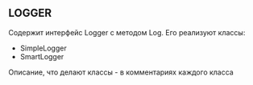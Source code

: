 ## LOGGER
Содержит интерфейс Logger с методом Log.
Его реализуют классы:
- SimpleLogger
- SmartLogger

Описание, что делают классы - в комментариях каждого класса